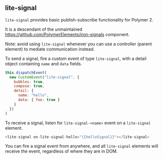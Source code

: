 
<!-- [![Build status](https://travis-ci.org/PolymerElements/lite-signal.svg?branch=master)](https://travis-ci.org/PolymerElements/lite-signal) -->

<!-- _[Demo and API docs](https://elements.polymer-project.org/elements/lite-signal)_ -->


## lite-signal

`lite-signal` provides basic publish-subscribe functionality for Polymer 2.

It is a descendant of the unmaintained https://github.com/PolymerElements/iron-signals component.

Note: avoid using `lite-signal` whenever you can use
a controller (parent element) to mediate communication
instead.

To send a signal, fire a custom event of type `lite-signal`, with
a detail object containing `name` and `data` fields.

```javascript
this.dispatchEvent(
  new CustomEvent("lite-signal", {
    bubbles: true,
    compose: true,
    detail: {
      name: "hello",
      data: { foo: true }
    }
  })
)
```

To receive a signal, listen for `lite-signal-<name>` event on a
`lite-signal` element.

```javascript
<lite-signal on-lite-signal-hello="{{helloSignal}}"></lite-signal>
```

You can fire a signal event from anywhere, and all
`lite-signal` elements will receive the event, regardless
of where they are in DOM.
